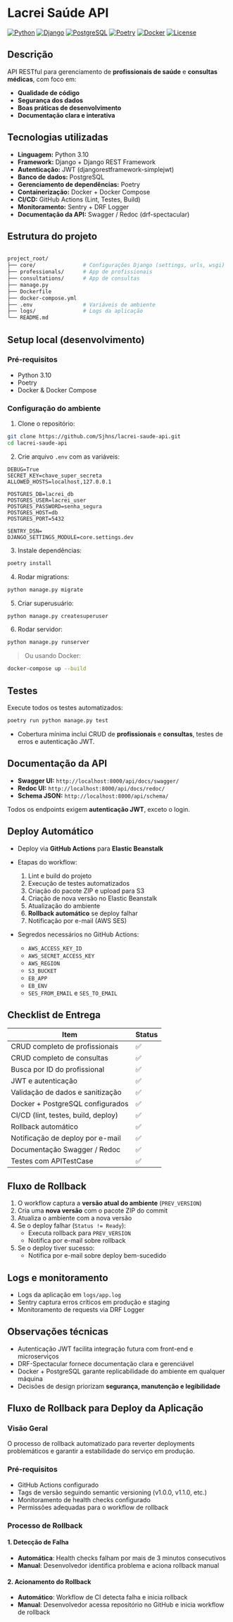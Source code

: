 # Lacrei Saúde API

[![Python](https://img.shields.io/badge/python-3.10-blue)](https://www.python.org/)
[![Django](https://img.shields.io/badge/django-4.x-green)](https://www.djangoproject.com/)
[![PostgreSQL](https://img.shields.io/badge/postgresql-15-blue)](https://www.postgresql.org/)
[![Poetry](https://img.shields.io/badge/poetry-1.8.2-yellow)](https://python-poetry.org/)
[![Docker](https://img.shields.io/badge/docker-ready-blue)](https://www.docker.com/)
[![License](https://img.shields.io/badge/license-MIT-lightgrey)](LICENSE)

## Descrição

API RESTful para gerenciamento de **profissionais de saúde** e **consultas médicas**, com foco em:

- **Qualidade de código**
- **Segurança dos dados**
- **Boas práticas de desenvolvimento**
- **Documentação clara e interativa**

## Tecnologias utilizadas

- **Linguagem:** Python 3.10  
- **Framework:** Django + Django REST Framework  
- **Autenticação:** JWT (djangorestframework-simplejwt)  
- **Banco de dados:** PostgreSQL  
- **Gerenciamento de dependências:** Poetry  
- **Containerização:** Docker + Docker Compose  
- **CI/CD:** GitHub Actions (Lint, Testes, Build)  
- **Monitoramento:** Sentry + DRF Logger  
- **Documentação da API:** Swagger / Redoc (drf-spectacular)

## Estrutura do projeto

```sh

project_root/
├── core/               # Configurações Django (settings, urls, wsgi)
├── professionals/      # App de profissionais
├── consultations/      # App de consultas
├── manage.py
├── Dockerfile
├── docker-compose.yml
├── .env                # Variáveis de ambiente
├── logs/               # Logs da aplicação
└── README.md

```

## Setup local (desenvolvimento)

### Pré-requisitos

- Python 3.10  
- Poetry  
- Docker & Docker Compose  

### Configuração do ambiente

1. Clone o repositório:

```bash
git clone https://github.com/Sjhns/lacrei-saude-api.git
cd lacrei-saude-api
```

2. Crie arquivo `.env` com as variáveis:

```env
DEBUG=True
SECRET_KEY=chave_super_secreta
ALLOWED_HOSTS=localhost,127.0.0.1

POSTGRES_DB=lacrei_db
POSTGRES_USER=lacrei_user
POSTGRES_PASSWORD=senha_segura
POSTGRES_HOST=db
POSTGRES_PORT=5432

SENTRY_DSN=
DJANGO_SETTINGS_MODULE=core.settings.dev
```

3. Instale dependências:

```bash
poetry install
```

4. Rodar migrations:

```bash
python manage.py migrate
```

5. Criar superusuário:

```bash
python manage.py createsuperuser
```

6. Rodar servidor:

```bash
python manage.py runserver
```

> Ou usando Docker:

```bash
docker-compose up --build
```

## Testes

Execute todos os testes automatizados:

```bash
poetry run python manage.py test
```

- Cobertura mínima inclui CRUD de **profissionais** e **consultas**, testes de erros e autenticação JWT.

## Documentação da API

- **Swagger UI:** `http://localhost:8000/api/docs/swagger/`
- **Redoc UI:** `http://localhost:8000/api/docs/redoc/`
- **Schema JSON:** `http://localhost:8000/api/schema/`

Todos os endpoints exigem **autenticação JWT**, exceto o login.

## Deploy Automático

- Deploy via **GitHub Actions** para **Elastic Beanstalk**

- Etapas do workflow:

  1. Lint e build do projeto
  2. Execução de testes automatizados
  3. Criação do pacote ZIP e upload para S3
  4. Criação de nova versão no Elastic Beanstalk
  5. Atualização do ambiente
  6. **Rollback automático** se deploy falhar
  7. Notificação por e-mail (AWS SES)

- Segredos necessários no GitHub Actions:

  - `AWS_ACCESS_KEY_ID`
  - `AWS_SECRET_ACCESS_KEY`
  - `AWS_REGION`
  - `S3_BUCKET`
  - `EB_APP`
  - `EB_ENV`
  - `SES_FROM_EMAIL` e `SES_TO_EMAIL`

## Checklist de Entrega

| Item                                | Status |
| ----------------------------------- | ------ |
| CRUD completo de profissionais      | ✅      |
| CRUD completo de consultas          | ✅      |
| Busca por ID do profissional        | ✅      |
| JWT e autenticação                  | ✅      |
| Validação de dados e sanitização    | ✅      |
| Docker + PostgreSQL configurados    | ✅      |
| CI/CD (lint, testes, build, deploy) | ✅      |
| Rollback automático                 | ✅      |
| Notificação de deploy por e-mail    | ✅      |
| Documentação Swagger / Redoc        | ✅      |
| Testes com APITestCase              | ✅      |

## Fluxo de Rollback

1. O workflow captura a **versão atual do ambiente** (`PREV_VERSION`)
2. Cria uma **nova versão** com o pacote ZIP do commit
3. Atualiza o ambiente com a nova versão
4. Se o deploy falhar (`Status != Ready`):
   - Executa rollback para `PREV_VERSION`
   - Notifica por e-mail sobre rollback
5. Se o deploy tiver sucesso:
   - Notifica por e-mail sobre deploy bem-sucedido

## Logs e monitoramento

- Logs da aplicação em `logs/app.log`
- Sentry captura erros críticos em produção e staging
- Monitoramento de requests via DRF Logger

## Observações técnicas

- Autenticação JWT facilita integração futura com front-end e microserviços
- DRF-Spectacular fornece documentação clara e gerenciável
- Docker + PostgreSQL garante replicabilidade do ambiente em qualquer máquina
- Decisões de design priorizam **segurança, manutenção e legibilidade**

## Fluxo de Rollback para Deploy da Aplicação

### Visão Geral

O processo de rollback automatizado para reverter deployments problemáticos e garantir a estabilidade do serviço em produção.

### Pré-requisitos

- GitHub Actions configurado
- Tags de versão seguindo semantic versioning (v1.0.0, v1.1.0, etc.)
- Monitoramento de health checks configurado
- Permissões adequadas para o workflow de rollback

### Processo de Rollback

#### 1. Detecção de Falha

- **Automática**: Health checks falham por mais de 3 minutos consecutivos
- **Manual**: Desenvolvedor identifica problema e aciona rollback manual

#### 2. Acionamento do Rollback

- **Automático**: Workflow de CI detecta falha e inicia rollback
- **Manual**: Desenvolvedor acessa repositório no GitHub e inicia workflow de rollback
